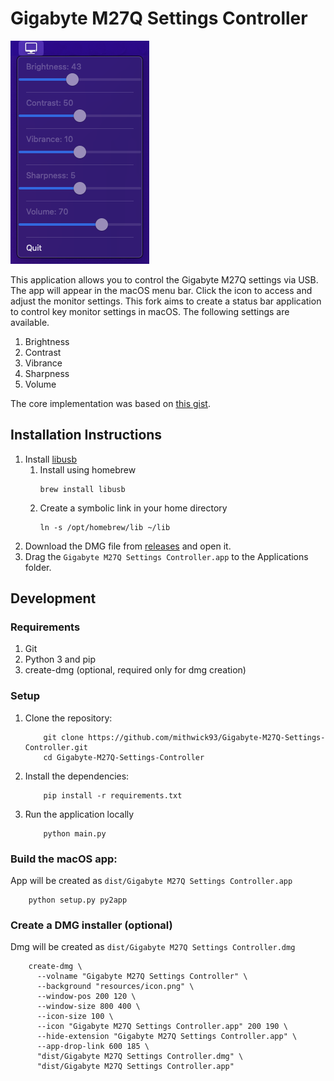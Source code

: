 # Gigabyte M27Q Settings Controller

![sample](resources/sample.png)

This application allows you to control the Gigabyte M27Q settings via USB.
The app will appear in the macOS menu bar. Click the icon to access and adjust the monitor settings.
This fork aims to create a status bar application to control key monitor settings in macOS.
The following settings are available.

1. Brightness
2. Contrast
3. Vibrance
4. Sharpness
5. Volume

The core implementation was based on [this gist](https://gist.github.com/wadimw/4ac972d07ed1f3b6f22a101375ecac41).

## Installation Instructions

1. Install [libusb](https://libusb.info/)
    1. Install using homebrew
        ```shell 
        brew install libusb
        ```
    2. Create a symbolic link in your home directory
        ```shell
        ln -s /opt/homebrew/lib ~/lib
        ```
2. Download the DMG file from [releases](https://github.com/mithwick93/Gigabyte-M27Q-Settings-Controller/releases) and
   open it.
3. Drag the `Gigabyte M27Q Settings Controller.app` to the Applications folder.

## Development

### Requirements

1. Git
2. Python 3 and pip
3. create-dmg (optional, required only for dmg creation)

### Setup

1. Clone the repository:

    ```shell
        git clone https://github.com/mithwick93/Gigabyte-M27Q-Settings-Controller.git
        cd Gigabyte-M27Q-Settings-Controller
    ```

2. Install the dependencies:

    ```shell
        pip install -r requirements.txt
    ```

3. Run the application locally

    ```shell
        python main.py
    ```

### Build the macOS app:

App will be created as  ``dist/Gigabyte M27Q Settings Controller.app``

```shell
    python setup.py py2app
```

### Create a DMG installer (optional)

Dmg will be created as ``dist/Gigabyte M27Q Settings Controller.dmg``

```shell
    create-dmg \
      --volname "Gigabyte M27Q Settings Controller" \
      --background "resources/icon.png" \
      --window-pos 200 120 \
      --window-size 800 400 \
      --icon-size 100 \
      --icon "Gigabyte M27Q Settings Controller.app" 200 190 \
      --hide-extension "Gigabyte M27Q Settings Controller.app" \
      --app-drop-link 600 185 \
      "dist/Gigabyte M27Q Settings Controller.dmg" \
      "dist/Gigabyte M27Q Settings Controller.app"
```

